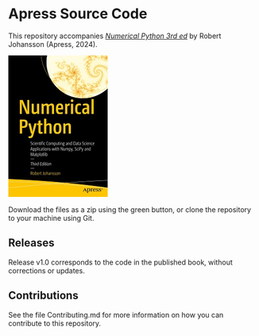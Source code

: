 # Apress Source Code

This repository accompanies [*Numerical Python 3rd ed*](https://www.link.springer.com/book/10.1007/979-8-8688-0413-7) by Robert Johansson (Apress, 2024).

[comment]: #cover
![Cover image](979-8-8688-0412-0.jpg)

Download the files as a zip using the green button, or clone the repository to your machine using Git.

## Releases

Release v1.0 corresponds to the code in the published book, without corrections or updates.

## Contributions

See the file Contributing.md for more information on how you can contribute to this repository.